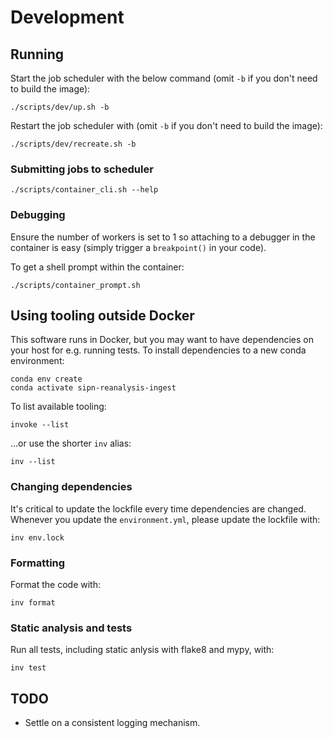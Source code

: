 # Development

## Running

Start the job scheduler with the below command (omit `-b` if you don't need to build the
image):

```
./scripts/dev/up.sh -b
```

Restart the job scheduler with (omit `-b` if you don't need to build the image):

```
./scripts/dev/recreate.sh -b
```


### Submitting jobs to scheduler

```
./scripts/container_cli.sh --help
```


### Debugging

Ensure the number of workers is set to 1 so attaching to a debugger in the container is
easy (simply trigger a `breakpoint()` in your code).

To get a shell prompt within the container:

```
./scripts/container_prompt.sh
```


## Using tooling outside Docker

This software runs in Docker, but you may want to have dependencies on your host for
e.g. running tests. To install dependencies to a new conda environment:

```
conda env create
conda activate sipn-reanalysis-ingest
```

To list available tooling:

```
invoke --list
```

...or use the shorter `inv` alias:

```
inv --list
```


### Changing dependencies

It's critical to update the lockfile every time dependencies are changed. Whenever you
update the `environment.yml`, please update the lockfile with:

```
inv env.lock
```


### Formatting

Format the code with:

```
inv format
```


### Static analysis and tests

Run all tests, including static anlysis with flake8 and mypy, with:

```
inv test
```


## TODO

* Settle on a consistent logging mechanism.
